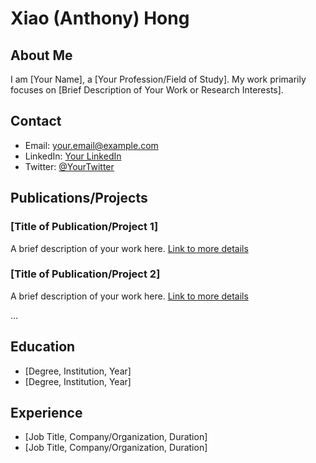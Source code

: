 # Xiao (Anthony) Hong

## About Me
I am [Your Name], a [Your Profession/Field of Study]. My work primarily focuses on [Brief Description of Your Work or Research Interests].

## Contact
- Email: [your.email@example.com](mailto:your.email@example.com)
- LinkedIn: [Your LinkedIn](https://www.linkedin.com/in/yourprofile)
- Twitter: [@YourTwitter](https://twitter.com/YourTwitter)

## Publications/Projects
### [Title of Publication/Project 1]
A brief description of your work here. [Link to more details](#)

### [Title of Publication/Project 2]
A brief description of your work here. [Link to more details](#)

...

## Education
- [Degree, Institution, Year]
- [Degree, Institution, Year]

## Experience
- [Job Title, Company/Organization, Duration]
- [Job Title, Company/Organization, Duration]

